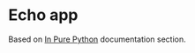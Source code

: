 # Echo app

Based on [In Pure Python](https://docs.chainlit.io/get-started/pure-python) documentation section.
